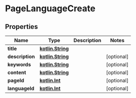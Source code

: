 # PageLanguageCreate

## Properties
Name | Type | Description | Notes
------------ | ------------- | ------------- | -------------
**title** | [**kotlin.String**](.md) |  | 
**description** | [**kotlin.String**](.md) |  |  [optional]
**keywords** | [**kotlin.String**](.md) |  |  [optional]
**content** | [**kotlin.String**](.md) |  |  [optional]
**pageId** | [**kotlin.Int**](.md) |  |  [optional]
**languageId** | [**kotlin.Int**](.md) |  |  [optional]
